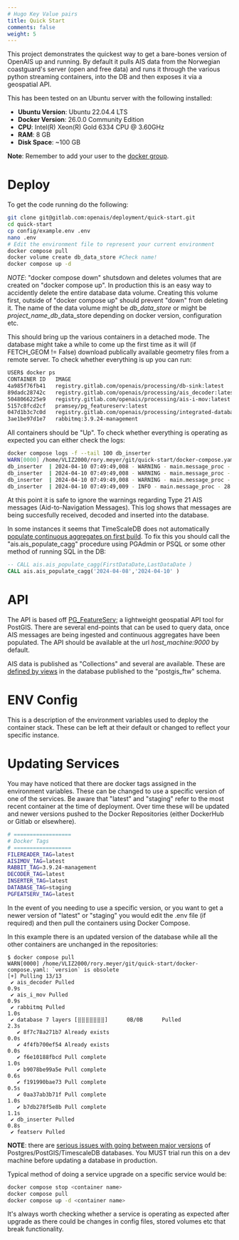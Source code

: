 ```yaml
---
# Hugo Key Value pairs 
title: Quick Start
comments: false
weight: 5
---
```



This project demonstrates the quickest way to get a bare-bones version of OpenAIS up and running. By default it pulls AIS data from the Norwegian coastguard's server (open and free data) and runs it through the various python streaming containers, into the DB and then exposes it via a geospatial API. 

This has been tested on an Ubuntu server with the following installed:

 * **Ubuntu Version**: Ubuntu 22.04.4 LTS
 * **Docker Version**: 26.0.0 Community Edition
 * **CPU**: Intel(R) Xeon(R) Gold 6334 CPU @ 3.60GHz
 * **RAM**: 8 GB
 * **Disk Space**: ~100 GB

**Note**: Remember to add your user to the [docker group](https://docs.docker.com/engine/install/linux-postinstall/). 

# Deploy

To get the code running do the following:

```BASH
git clone git@gitlab.com:openais/deployment/quick-start.git
cd quick-start
cp config/example.env .env
nano .env
# Edit the environment file to represent your current environment
docker compose pull
docker volume create db_data_store #Check name!
docker compose up -d
```
*NOTE*: "docker compose down" shutsdown and deletes volumes that are created on "docker compose up". In production this is an easy way to accidently delete the entire database data volume. Creating this volume first, outside of "docker compose up" should prevent "down" from deleting it. The name of the data volume might be *db_data_store* or might be *project_name_db*_data_store depending on docker version, configuration etc.

This should bring up the various containers in a detached mode. The database might take a while to come up the first time as it will (if FETCH_GEOM != False) download publically available geometry files from a remote server. To check whether everything is up you can run: 
```BASH
USER$ docker ps
CONTAINER ID   IMAGE                                                                COMMAND                  CREATED        STATUS                  PORTS                                                                                      NAMES
4a985f76fb41   registry.gitlab.com/openais/processing/db-sink:latest                "python /usr/local/d…"   23 hours ago   Up 23 hours                                                                                                        db_inserter
89dadc28742c   registry.gitlab.com/openais/processing/ais_decoder:latest            "python /usr/local/a…"   23 hours ago   Up 23 hours                                                                                                        ais_decoder
5048066225e9   registry.gitlab.com/openais/processing/ais-i-mov:latest              "python /usr/local/a…"   23 hours ago   Up 23 hours                                                                                                        ais_i_mov
5157c8fcd2cf   pramsey/pg_featureserv:latest                                        "./pg_featureserv"       23 hours ago   Up 23 hours             0.0.0.0:9000->9000/tcp                                                                     featserv
047d1b3c7c0d   registry.gitlab.com/openais/processing/integrated-database:staging   "/docker-entrypoint.…"   23 hours ago   Up 23 hours (healthy)   8008/tcp, 8081/tcp, 0.0.0.0:15433->5432/tcp                                                database
3ae1be97d1e7   rabbitmq:3.9.24-management                                           "docker-entrypoint.s…"   23 hours ago   Up 23 hours (healthy)   4369/tcp, 5671-5672/tcp, 15671/tcp, 15691-15692/tcp, 25672/tcp, 0.0.0.0:15672->15672/tcp   rabbitmq
```
All containers should be "Up". 
To check whether everything is operating as expected you can either check the logs:

```BASH
docker compose logs -f --tail 100 db_inserter
WARN[0000] /home/VLIZ2000/rory.meyer/git/quick-start/docker-compose.yaml: `version` is obsolete 
db_inserter  | 2024-04-10 07:49:49,008 - WARNING - main.message_proc - Insert 21:
db_inserter  | 2024-04-10 07:49:49,008 - WARNING - main.message_proc - 'type_and_cargo'
db_inserter  | 2024-04-10 07:49:49,008 - WARNING - main.message_proc - Dropping type 21 messages waiting to get inserted...
db_inserter  | 2024-04-10 07:49:49,009 - INFO - main.message_proc - 28.033631830339978 Msg/Sec. Processed 180 messages in 6.420859098434448 seconds.
```
At this point it is safe to ignore the warnings regarding Type 21 AIS messages (Aid-to-Navigation Messages). This log shows that messages are being succesfully received, decoded and inserted into the database. 

In some instances it seems that TimeScaleDB does not automatically [populate continuous aggregates on first build](https://docs.timescale.com/use-timescale/latest/continuous-aggregates/troubleshooting/). To fix this you should call the "ais.ais_populate_cagg" procedure using PGAdmin or PSQL or some other method of running SQL in the DB:

```SQL
-- CALL ais.ais_populate_cagg(FirstDataDate,LastDataDate ) 
CALL ais.ais_populate_cagg('2024-04-08','2024-04-10' ) 
```
# API
The API is based off [PG_FeatureServ](https://github.com/CrunchyData/pg_featureserv); a lightweight geospatial API tool for PostGIS. There are several end-points that can be used to query data, once AIS messages are being ingested and continuous aggregates have been populated. The API should be available at the url *host_machine:9000* by default. 

AIS data is published as "Collections" and several are available. These are [defined by views](https://gitlab.com/openais/processing/integrated-database/-/blob/master/build/db_init_scripts/301_api_functions.sql?ref_type=heads) in the database published to the "postgis_ftw" schema. 

# ENV Config

This is a description of the environment variables used to deploy the container stack. These can be left at their default or changed to reflect your specific instance.  


# Updating Services
You may have noticed that there are docker tags assigned in the environment variables. These can be changed to use a specific version of one of the services. Be aware that "latest" and "staging" refer to the most recent container at the time of deployment. Over time these will be updated and newer versions pushed to the Docker Repositories (either DockerHub or Gitlab or elsewhere).

```BASH
# ==================
# Docker Tags
# ==================
FILEREADER_TAG=latest
AISIMOV_TAG=latest
RABBIT_TAG=3.9.24-management 
DECODER_TAG=latest
INSERTER_TAG=latest
DATABASE_TAG=staging
PGFEATSERV_TAG=latest
```

In the event of you needing to use a specific version, or you want to get a newer version of "latest" or "staging" you would edit the .env file (if required) and then pull the containers using Docker Compose.

In this example there is an updated version of the database while all the other containers are unchanged in the repositories:

```
$ docker compose pull
WARN[0000] /home/VLIZ2000/rory.meyer/git/quick-start/docker-compose.yaml: `version` is obsolete 
[+] Pulling 13/13
 ✔ ais_decoder Pulled                                                                                                                                                                                   0.9s 
 ✔ ais_i_mov Pulled                                                                                                                                                                                     0.9s 
 ✔ rabbitmq Pulled                                                                                                                                                                                      1.0s 
 ✔ database 7 layers [⣿⣿⣿⣿⣿⣿⣿]      0B/0B      Pulled                                                                                                                                                   2.3s 
   ✔ 8f7c78a271b7 Already exists                                                                                                                                                                        0.0s 
   ✔ 4f4fb700ef54 Already exists                                                                                                                                                                        0.0s 
   ✔ f6e10188fbcd Pull complete                                                                                                                                                                         1.0s 
   ✔ b9078be99a5e Pull complete                                                                                                                                                                         0.6s 
   ✔ f191990bae73 Pull complete                                                                                                                                                                         0.5s 
   ✔ 0aa37ab3b71f Pull complete                                                                                                                                                                         1.0s 
   ✔ b7db278f5e8b Pull complete                                                                                                                                                                         1.1s 
 ✔ db_inserter Pulled                                                                                                                                                                                   0.8s 
 ✔ featserv Pulled               

```

**NOTE**: there are [serious issues with going between major versions](https://www.postgresql.org/docs/16/pgupgrade.html) of Postgres/PostGIS/TimescaleDB databases. You MUST trial run this on a dev machine before updating a database in production.

Typical method of doing a service upgrade on a specific service would be:
```bash
docker compose stop <container name>
docker compose pull
docker compose up -d <container name>
```
It's always worth checking whether a service is operating as expected after upgrade as there could be changes in config files, stored volumes etc that break functionality.
